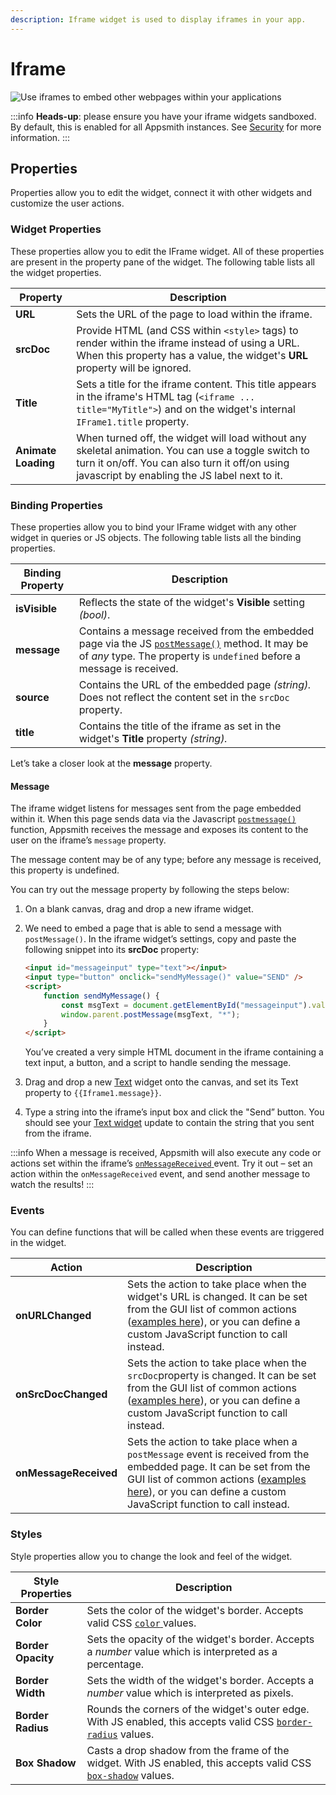 ```yaml
---
description: Iframe widget is used to display iframes in your app.
---
```


# Iframe

![Use iframes to embed other webpages within your applications](</img/as_iframe_cover.png>)

:::info
**Heads-up**: please ensure you have your iframe widgets sandboxed. By default, this is enabled for all Appsmith instances. See [Security](/product/security#sandboxing-iframe-widgets) for more information.
:::

## Properties

Properties allow you to edit the widget, connect it with other widgets and customize the user actions.

### Widget Properties

These properties allow you to edit the IFrame widget. All of these properties are present in the property pane of the widget. The following table lists all the widget properties.

| Property            | Description                                                                                                                                                                                            |
| ------------------- | ------------------------------------------------------------------------------------------------------------------------------------------------------------------------------------------------------ |
| **URL**             | Sets the URL of the page to load within the iframe.                                                                                                                                                    |
| **srcDoc**          | Provide HTML (and CSS within `<style>` tags) to render within the iframe instead of using a URL. When this property has a value, the widget's **URL** property will be ignored.                         |
| **Title**           | Sets a title for the iframe content. This title appears in the iframe's HTML tag (`<iframe ... title="MyTitle">`) and on the widget's internal `IFrame1.title` property.                               |
| **Animate Loading** | When turned off, the widget will load without any skeletal animation. You can use a toggle switch to turn it on/off. You can also turn it off/on using javascript by enabling the JS label next to it. |

### Binding Properties

These properties allow you to bind your IFrame widget with any other widget in queries or JS objects. The following table lists all the binding properties.

| Binding Property | Description                                                                                                                                                                                                                                                                                                                                      |
| ---------------- | ------------------------------------------------------------------------------------------------------------------------------------------------------------------------------------------------------------------------------------------------------------------------------------------------------------------------------------------------ |
| **isVisible**    | Reflects the state of the widget's **Visible** setting _(bool)_.                                                                                                                                                                                                                                                                                 |
| **message**      | Contains a message received from the embedded page via the JS [`postMessage()`](https://developer.mozilla.org/en-US/docs/Web/API/Window/postMessage) method. It may be of _any_ type. The property is `undefined` before a message is received. |
| **source**       | Contains the URL of the embedded page _(string)._ Does not reflect the content set in the `srcDoc` property.                                                                                                                                                                                                      |
| **title**        | Contains the title of the iframe as set in the widget's **Title** property _(string)._                                                                                                                                                                                                                                                           |

Let’s take a closer look at the **message** property.

#### Message

The iframe widget listens for messages sent from the page embedded within it. When this page sends data via the Javascript [`postmessage()`](https://developer.mozilla.org/en-US/docs/Web/API/Window/postMessage) function, Appsmith receives the message and exposes its content to the user on the iframe’s `message` property.

The message content may be of any type; before any message is received, this property is undefined.

You can try out the message property by following the steps below:

<VideoEmbed host="youtube" videoId="kDJ56AMsXrM" title="Follow these steps to test out how to receive messages posted from the sites embedded in your iframe!" caption="Follow these steps to test out how to receive messages posted from the sites embedded in your iframe!"/>

1. On a blank canvas, drag and drop a new iframe widget.

2. We need to embed a page that is able to send a message with `postMessage()`. In the iframe widget’s settings, copy and paste the following snippet into its **srcDoc** property:

   ```html
   <input id="messageinput" type="text"></input>
   <input type="button" onclick="sendMyMessage()" value="SEND" />
   <script>
       function sendMyMessage() {
           const msgText = document.getElementById("messageinput").value;
           window.parent.postMessage(msgText, "*");
       }
   </script>
   ```

   You’ve created a very simple HTML document in the iframe containing a text input, a button, and a script to handle sending the message.

3. Drag and drop a new [Text](text.md) widget onto the canvas, and set its Text property to `{{Iframe1.message}}`.

4. Type a string into the iframe’s input box and click the "Send” button. You should see your [Text widget](text.md) update to contain the string that you sent from the iframe.

:::info
When a message is received, Appsmith will also execute any code or actions set within the iframe’s [`onMessageReceived` ](iframe.md#events)event. Try it out – set an action within the `onMessageReceived` event, and send another message to watch the results!
:::

### Events

You can define functions that will be called when these events are triggered in the widget.

| Action                | Description                                                                                                                                                                                                                                                                     |
| --------------------- | ------------------------------------------------------------------------------------------------------------------------------------------------------------------------------------------------------------------------------------------------------------------------------- |
| **onURLChanged**      | Sets the action to take place when the widget's URL is changed. It can be set from the GUI list of common actions ([examples here](../appsmith-framework/widget-actions/)), or you can define a custom JavaScript function to call instead.                                     |
| **onSrcDocChanged**   | Sets the action to take place when the `srcDoc`property is changed. It can be set from the GUI list of common actions ([examples here](../appsmith-framework/widget-actions/)), or you can define a custom JavaScript function to call instead. |
| **onMessageReceived** | Sets the action to take place when a `postMessage` event is received from the embedded page. It can be set from the GUI list of common actions ([examples here](../appsmith-framework/widget-actions/)), or you can define a custom JavaScript function to call instead.        |

### Styles

Style properties allow you to change the look and feel of the widget.

| Style Properties   | Description                                                                                                                                                                      |
| ------------------ | -------------------------------------------------------------------------------------------------------------------------------------------------------------------------------- |
| **Border Color**   | Sets the color of the widget's border. Accepts valid CSS [`color` ](https://developer.mozilla.org/en-US/docs/Web/CSS/color)values.                                               |
| **Border Opacity** | Sets the opacity of the widget's border. Accepts a _number_ value which is interpreted as a percentage.                                                                          |
| **Border Width**   | Sets the width of the widget's border. Accepts a _number_ value which is interpreted as pixels.                                                                                  |
| **Border Radius**  | Rounds the corners of the widget's outer edge. With JS enabled, this accepts valid CSS [`border-radius`](https://developer.mozilla.org/en-US/docs/Web/CSS/border-radius) values. |
| **Box Shadow**     | Casts a drop shadow from the frame of the widget. With JS enabled, this accepts valid CSS [`box-shadow`](https://developer.mozilla.org/en-US/docs/Web/CSS/box-shadow) values.    |

